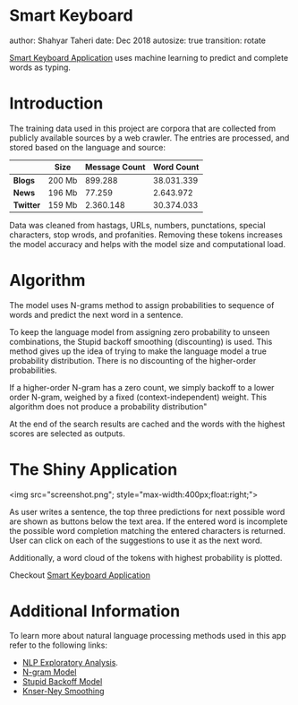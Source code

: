 Smart Keyboard
========================================================
author: Shahyar Taheri
date: Dec 2018
autosize: true
transition: rotate

[Smart Keyboard Application](http://staheri.shinyapps.io/SmartKeyboard/) uses machine learning to predict and complete words as typing.

Introduction
========================================================

The training data used in this project are corpora that are collected from publicly available sources by a web crawler. The entries are processed, and stored based on the language and source:

|             | **Size** | **Message Count** | **Word Count** |
|-------------|----------|-------------------|----------------|
| **Blogs**   | 200 Mb   | 899.288           | 38.031.339     |
| **News**    | 196 Mb   | 77.259            | 2.643.972      |
| **Twitter** | 159 Mb   | 2.360.148         | 30.374.033     |

Data was cleaned from hastags, URLs, numbers, punctations, special characters, stop wrods, and profanities. Removing these tokens increases the model accuracy and helps with the model size and computational load.


Algorithm
========================================================

The model uses N-grams method to assign probabilities to sequence of words and predict the next word in a sentence. 

To keep the language model from assigning zero probability to unseen combinations, the Stupid backoff smoothing (discounting) is used. This method gives up the idea of trying to make the language model a true probability distribution. There is no discounting of the higher-order probabilities. 

If a higher-order N-gram has a zero count, we simply backoff to a lower order N-gram, weighed by a fixed (context-independent) weight. This algorithm does not produce a probability distribution"

At the end of the search results are cached and the words with the highest scores are selected as outputs.

 
The Shiny Application
========================================================

<img src="screenshot.png"; style="max-width:400px;float:right;">

As user writes a sentence, the top three predictions for next possible word are shown as buttons below the text area. If the entered word is incomplete the possible word completion matching the entered characters is returned. User can click on each of the suggestions to use it as the next word.

Additionally, a word cloud of the tokens with highest probability is plotted.

Checkout [Smart Keyboard Application](http://staheri.shinyapps.io/SmartKeyboard/)


Additional Information
========================================================
To learn more about natural language processing methods used in this app refer to the following links: 

- [NLP Exploratory Analysis](https://rpubs.com/staheri/NLP-WordPrediction).  
- [N-gram Model](https://en.wikipedia.org/wiki/N-gram) 
- [Stupid Backoff Model](http://www.aclweb.org/anthology/D07-1090)
- [Knser-Ney Smoothing](https://en.wikipedia.org/wiki/Kneser%E2%80%93Ney_smoothing)
